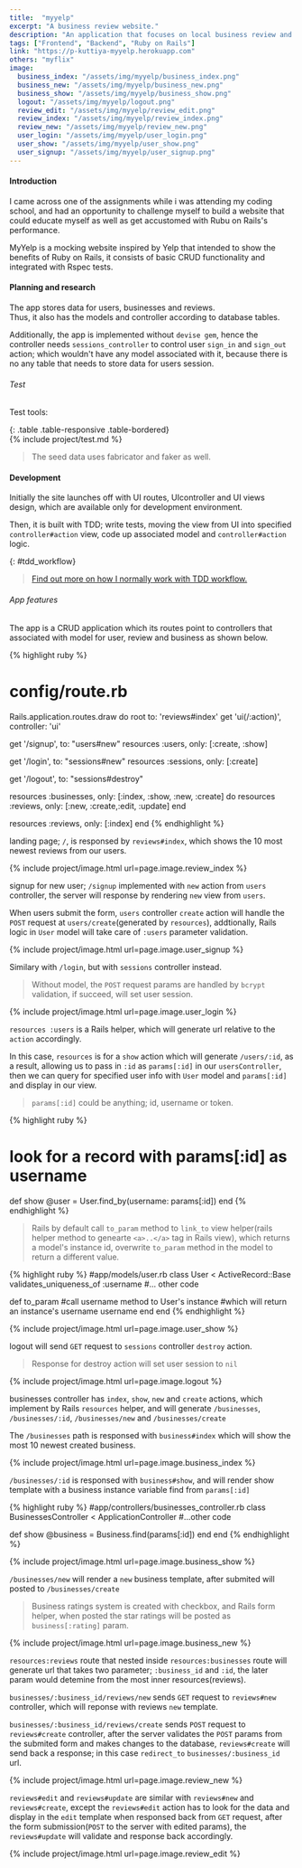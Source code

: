 ```yaml
---
title:  "myyelp"
excerpt: "A business review website."
description: "An application that focuses on local business review and networking site."
tags: ["Frontend", "Backend", "Ruby on Rails"]
link: "https://p-kuttiya-myyelp.herokuapp.com"
others: "myflix"
image:
  business_index: "/assets/img/myyelp/business_index.png"
  business_new: "/assets/img/myyelp/business_new.png"
  business_show: "/assets/img/myyelp/business_show.png"
  logout: "/assets/img/myyelp/logout.png"
  review_edit: "/assets/img/myyelp/review_edit.png"
  review_index: "/assets/img/myyelp/review_index.png"
  review_new: "/assets/img/myyelp/review_new.png"
  user_login: "/assets/img/myyelp/user_login.png"
  user_show: "/assets/img/myyelp/user_show.png"
  user_signup: "/assets/img/myyelp/user_signup.png"
---
```


#### Introduction
I came across one of the assignments while i was attending my coding school, 
and had an opportunity to challenge myself to build a website that could educate myself 
as well as get accustomed with Rubu on Rails's performance.  

MyYelp is a mocking website inspired by Yelp that intended to show the benefits of Ruby on Rails,
it consists of basic CRUD functionality and integrated with Rspec tests.

#### Planning and research
The app stores data for users, businesses and reviews.  
Thus, it also has the models and controller according to database tables.

<!--The database tables and associations can be illustrated as shown. 

![design image](/assets/img/{{page.title | downcase}}/banner.png )-->

Additionally, the app is implemented without `devise gem`, hence the controller needs `sessions_controller` to control user `sign_in` and `sign_out` action; which wouldn't have any model associated with it,
because there is no any table that needs to store data for users session.  

###### Test
Test tools: 

{: .table .table-responsive .table-bordered}  
{% include project/test.md %}

> The seed data uses fabricator and faker as well.

#### Development  
Initially the site launches off with UI routes, UIcontroller and UI views design,
which are available only for development environment.  

Then, it is built with TDD; write tests, moving the view from UI into specified `controller#action` view, code up associated model and `controller#action` logic.

{: #tdd_workflow}
> [Find out more on how I normally work with TDD workflow.]({{"/projects/myflix#tdd_workflow"}})

###### App features 
The app is a CRUD application which its routes point to controllers that associated with model for user, review and business as shown below. 

{% highlight ruby %}
# config/route.rb
Rails.application.routes.draw do
  root to: 'reviews#index'
  get 'ui(/:action)', controller: 'ui'

  get '/signup', to: "users#new"
  resources :users, only: [:create, :show]

  get '/login', to: "sessions#new"
  resources :sessions, only: [:create]
  
  get '/logout', to: "sessions#destroy"

  resources :businesses, only: [:index, :show, :new, :create] do
    resources :reviews, only: [:new, :create,:edit, :update] 
  end

  resources :reviews, only: [:index]
end
{% endhighlight %}

landing page; `/`, is responsed by `reviews#index`, which shows the 10 most newest reviews from our users.

{% include project/image.html url=page.image.review_index %}

signup for new user; `/signup` implemented with `new` action from `users` controller, the server will response by rendering `new` view from `users`.  

When users submit the form, `users` controller `create` action will handle the `POST` request at `users/create`(generated by `resources`), addtionally, Rails logic in `User` model will take care of `:users` parameter validation.  

{% include project/image.html url=page.image.user_signup %}

Similary with `/login`, but with `sessions` controller instead.  

> Without model, the `POST` request params are handled by `bcrypt` validation, 
if succeed, will set user session.

{% include project/image.html url=page.image.user_login %}

`resources :users` is a Rails helper, which will generate url relative to the `action` accordingly.  

In this case, `resources` is for a `show` action which will generate `/users/:id`, as a result, allowing us to pass in `:id` as `params[:id]` in our `usersController`, 
then we can query for specified user info with `User` model and `params[:id]` and display in our view.

> `params[:id]` could be anything; id, username or token.  

{% highlight ruby %}
# look for a record with params[:id] as username
def show
  @user = User.find_by(username: params[:id])
end
{% endhighlight %}

> Rails by default call `to_param` method to `link_to` view helper(rails helper method to genearte `<a>..</a>` tag in Rails view), 
which returns a model's instance id, overwrite `to_param` method in the model to return a different value. 

{% highlight ruby %}
#app/models/user.rb
class User < ActiveRecord::Base
  validates_uniqueness_of :username
  #... other code

  def to_param
    #call username method to User's instance
    #which will return an instance's username 
    username
  end
end
{% endhighlight %}

{% include project/image.html url=page.image.user_show %}

logout will send `GET` request to `sessions` controller `destroy` action.

> Response for destroy action will set user session to `nil`  

{% include project/image.html url=page.image.logout %}

businesses controller has `index`, `show`, `new` and `create` actions, 
which implement by Rails `resources` helper, 
and will generate `/businesses`, `/businesses/:id`, `/businesses/new` and `/businesses/create`  

The `/businesses` path is responsed with `business#index` which will show the most 10 newest created business.  

{% include project/image.html url=page.image.business_index %}

`/businesses/:id` is responsed with `business#show`, and will render show template with a business instance variable find from `params[:id]`

{% highlight ruby %}
#app/controllers/businesses_controller.rb
class BusinessesController < ApplicationController
  #...other code

  def show
    @business = Business.find(params[:id])
  end
end
{% endhighlight %}  

{% include project/image.html url=page.image.business_show %}

`/businesses/new` will render a `new` business template, after submited will posted to `/businesses/create`  

> Business ratings system is created with checkbox, and Rails form helper, 
when posted the star ratings will be posted as `business[:rating]` param.  

{% include project/image.html url=page.image.business_new %}

`resources:reviews` route that nested inside `resources:businesses` route will generate url that takes two parameter; 
`:business_id` and `:id`, the later param would detemine from the most inner resources(reviews).  

`businesses/:business_id/reviews/new` sends `GET` request to `reviews#new` controller, 
which will reponse with reviews `new` template.  

`businesses/:business_id/reviews/create` sends `POST` request to `reviews#create` controller, 
after the server validates the `POST` params from the submited form and makes changes to the database, 
`reviews#create` will send back a response; in this case `redirect_to` `businesses/:business_id` url.  

{% include project/image.html url=page.image.review_new %}

`reviews#edit` and `reviews#update` are similar with `reviews#new` and `reviews#create`, 
except the `reviews#edit` action has to look for the data and display in the `edit` template when responsed back from `GET` request, after the form submission(`POST` to the server with edited params), the `reviews#update` will validate and response back accordingly.  

{% include project/image.html url=page.image.review_edit %}
